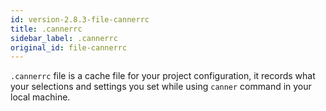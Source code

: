 ```yaml
---
id: version-2.8.3-file-cannerrc
title: .cannerrc
sidebar_label: .cannerrc
original_id: file-cannerrc
---
```


`.cannerrc` file is a cache file for your project configuration, it records what your selections and settings you set while using `canner` command in your local machine.
